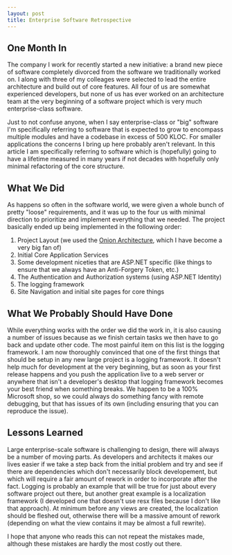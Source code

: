 ```yaml
---
layout: post
title: Enterprise Software Retrospective
---
```


## One Month In
The company I work for recently started a new initiative: a brand new piece of software completely divorced from the software we traditionally worked on. I along with three of my colleages were selected to lead the entire architecture and build out of core features. All four of us are somewhat experienced developers, but none of us has ever worked on an architecture team at the very beginning of a software project which is very much enterprise-class software.

Just to not confuse anyone, when I say enterprise-class or "big" software I'm specifically referring to software that is expected to grow to encompass multiple modules and have a codebase in excess of 500 KLOC. For smaller applications the concerns I bring up here probably aren't relevant. In this article I am specifically referring to software which is (hopefully) going to have a lifetime measured in many years if not decades with hopefully only minimal refactoring of the core structure. 

## What We Did
As happens so often in the software world, we were given a whole bunch of pretty "loose" requirements, and it was up to the four us with minimal direction to prioritize and implement everything that we needed. The project basically ended up being implemented in the following order:

1. Project Layout (we used the [Onion Architecture](http://jeffreypalermo.com/blog/the-onion-architecture-part-1/), which I have become a very big fan of)
2. Initial Core Application Services
3. Some development niceties that are ASP.NET specific (like things to ensure that we always have an Anti-Forgery Token, etc.)
4. The Authentication and Authorization systems (using ASP.NET Identity)
5. The logging framework
6. Site Navigation and initial site pages for core things

## What We Probably Should Have Done
While everything works with the order we did the work in, it is also causing a number of issues because as we finish certain tasks we then have to go back and update other code. The most painful item on this list is the logging framework. I am now thoroughly convinced that one of the first things that should be setup in any new large project is a logging framework. It doesn't help much for development at the very beginning, but as soon as your first release happens and you push the application live to a web server or anywhere that isn't a developer's desktop that logging framework becomes your best friend when something breaks. We happen to be a 100% Microsoft shop, so we could always do something fancy with remote debugging, but that has issues of its own (including ensuring that you can reproduce the issue).

## Lessons Learned
Large enterprise-scale software is challenging to design, there will always be a number of moving parts. As developers and architects it makes our lives easier if we take a step back from the initial problem and try and see if there are dependencies which don't necessarily block developement, but which will require a fair amount of rework in order to incorporate after the fact. Logging is probably an example that will be true for just about every software project out there, but another great example is a localization framework (I developed one that doesn't use resx files because I don't like that approach). At minimum before any views are created, the localization should be fleshed out, otherwise there will be a massive amount of rework (depending on what the view contains it may be almost a full rewrite). 

I hope that anyone who reads this can not repeat the mistakes made, although these mistakes are hardly the most costly out there.